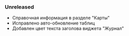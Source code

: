 ### Unreleased

* Справочная информация в разделе "Карты"
* Исправлено авто-обновление таблиц
* Добавлен цвет текста заголова виджета "Журнал"
